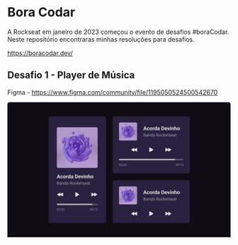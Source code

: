 # Bora Codar

A Rockseat em janeiro de 2023 começou o evento de desafios #boraCodar. Neste repositório encontraras minhas resoluções para desafios.

https://boracodar.dev/

## Desafio 1 - Player de Música

Figma - https://www.figma.com/community/file/1195050524500542670

![Player de Música](.github/player-musica.svg)





